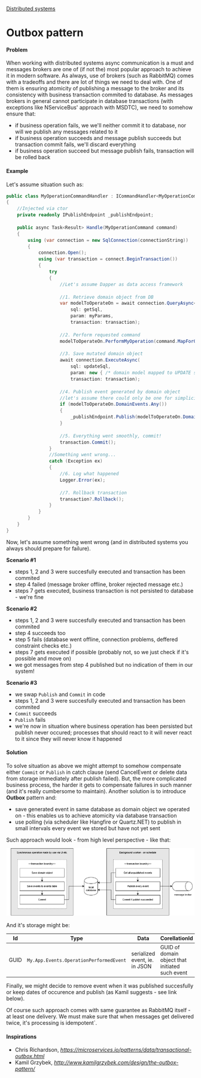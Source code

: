 [Distributed systems](/architecture/distributed-systems)
# Outbox pattern

#### Problem

When working with distributed systems async communication is a must and messages brokers are one of (if not the) most popular approach to achieve it in modern software.
As always, use of brokers (such as RabbitMQ) comes with a tradeoffs and there are lot of things we need to deal with.
One of them is ensuring atomicity of publishing a message to the broker and its consistency with business transaction commited to database. As messages brokers in general cannot participate in database transactions (with exceptions like NServiceBus' approach with MSDTC), we need to somehow ensure that:
- if business operation fails, we we'll neither commit it to database, nor will we publish any messages related to it
- if business operation succeeds and message publish succeeds but transaction commit fails, we'll discard everything
- if business operation succeed but message publish fails, transaction will be rolled back

#### Example

Let's assume situation such as:
```csharp
public class MyOperationCommandHandler : ICommandHandler<MyOperationCommand>
{
    //Injected via ctor
    private readonly IPublishEndpoint _publishEndpoint;

    public async Task<Result> Handle(MyOperationCommand command)
    {
        using (var connection = new SqlConnection(connectionString))
        {
            connection.Open();
            using (var transaction = connect.BeginTransaction())
            {
                try 
                {
                    //Let's assume Dapper as data access framework

                    //1. Retrieve domain object from DB
                    var modelToOperateOn = await connection.QueryAsync<MyModel>(
                        sql: getSql, 
                        param: myParams, 
                        transaction: transaction);

                    //2. Perform requested command
                    modelToOperateOn.PerformMyOperation(command.MapForOperation());

                    //3. Save mutated domain object
                    await connection.ExecuteAsync(
                        sql: updateSql,
                        param: new { /* domain model mapped to UPDATE statement */ },
                        transaction: transaction);

                    //4. Publish event generated by domain object
                    //let's assume there could only be one for simplicity (with many it even gets trickier)
                    if (modelToOperateOn.DomainEvents.Any())
                    {
                        _publishEndpoint.Publish(modelToOperateOn.DomainEvents.First());
                    }

                    //5. Everything went smoothly, commit!
                    transaction.Commit();
                }
                //Something went wrong...
                catch (Exception ex)
                {
                    //6. Log what happened
                    Logger.Error(ex);

                    //7. Rollback transaction
                    transaction?.Rollback();
                }
            }
        }
    }
}

```

Now, let's assume something went wrong (and in distributed systems you always should prepare for failure).

**Scenario #1**
- steps 1, 2 and 3 were succesfully executed and transaction has been commited
- step 4 failed (message broker offline, broker rejected message etc.)
- steps 7 gets executed, business transaction is not persisted to database - we're fine

**Scenario #2**
- steps 1, 2 and 3 were succesfully executed and transaction has been commited
- step 4 succeeds too
- step 5 fails (database went offline, connection problems, deffered constraint checks etc.)
- steps 7 gets executed if possible (probably not, so we just check if it's possible and move on)
- we got messages from step 4 published but no indication of them in our system!

**Scenario #3**
- we swap `Publish` and `Commit` in code
- steps 1, 2 and 3 were succesfully executed and transaction has been commited
- `Commit` succeeds
- `Publish` fails
- we're now in situation where business operation has been persisted but publish never occured; processes that should react to it will never react to it since they will never know it happened


#### Solution

To solve situation as above we might attempt to somehow compensate either `Commit` or `Publish` in catch clause (send CancelEvent or delete data from storage immediately after publish failed).
But, the more complicated business process, the harder it gets to compensate failures in such manner (and it's really cumbersome to maintain).
Another solution is to introduce **Outbox** pattern and:
- save generated event in same database as domain object we operated on - this enables us to achieve atomicity via database transaction
- use polling (via scheduler like Hangfire or Quartz.NET) to publish in small intervals every event we stored but have not yet sent

Such approach would look - from high level perspective - like that:


![Diagram](https://raw.githubusercontent.com/m-wilczynski/notes-on-software/master/architecture/distributed-systems/outbox-pattern.png)

And it's storage might be:

| Id | Type | Data | CorellationId |
| --- | --- | --- | --- |
| GUID | `My.App.Events.OperationPerformedEvent` | serialized event, ie. in JSON | GUID of domain object that initiated such event |

Finally, we might decide to remove event when it was published succesfully or keep dates of occurence and publish (as Kamil suggests - see link below).

Of course such approach comes with same guarantee as RabbitMQ itself - at least one delivery.
We must make sure that when messages get delivered twice, it's processing is idempotent`.

#### Inspirations
* Chris Richardson, *https://microservices.io/patterns/data/transactional-outbox.html*
* Kamil Grzybek, *http://www.kamilgrzybek.com/design/the-outbox-pattern/*
